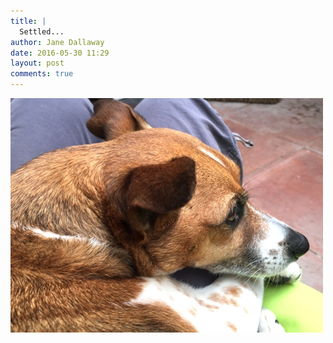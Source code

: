 ```yaml
---
title: |
  Settled...
author: Jane Dallaway
date: 2016-05-30 11:29
layout: post
comments: true
---
```


<div><a href="/media/IPtp_FullSizeRender.jpg"><img src="/media/IPtp_thumb_FullSizeRender.jpg" width="500" height="375"/></a></div>



  

      